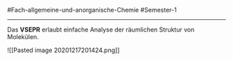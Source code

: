 #Fach-allgemeine-und-anorganische-Chemie  #Semester-1

---

Das **VSEPR** erlaubt einfache Analyse der räumlichen Struktur von Molekülen.

![[Pasted image 20201217201424.png]]